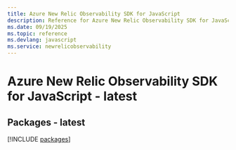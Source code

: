 ```yaml
---
title: Azure New Relic Observability SDK for JavaScript
description: Reference for Azure New Relic Observability SDK for JavaScript
ms.date: 09/19/2025
ms.topic: reference
ms.devlang: javascript
ms.service: newrelicobservability
---
```

# Azure New Relic Observability SDK for JavaScript - latest
## Packages - latest
[!INCLUDE [packages](new-relic-observability-index.md)]